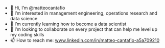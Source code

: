 - 👋 Hi, I’m @matteocantafio
- 👀 I’m interested in management engineering, operations research and data science
- 🌱 I’m currently learning how to become a data scientist
- 💞️ I’m looking to collaborate on every project that can help me level up my coding skills
- 📫 How to reach me: www.linkedin.com/in/matteo-cantafio-a5a709210

<!---
matteocantafio/matteocantafio is a ✨ special ✨ repository because its `README.md` (this file) appears on your GitHub profile.
You can click the Preview link to take a look at your changes.
--->
